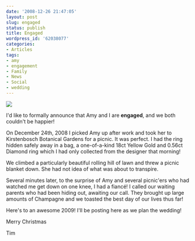 ```yaml
---
date: '2008-12-26 21:47:05'
layout: post
slug: engaged
status: publish
title: Engaged
wordpress_id: '62038077'
categories:
- Articles
tags:
- amy
- engagement
- Family
- News
- Social
- wedding
---
```


![](http://farm4.static.flickr.com/3214/3139131686_150e0671ef.jpg)


I'd like to formally announce that Amy and I are **engaged**, and we both couldn't be happier!

On December 24th, 2008 I picked Amy up after work and took her to Kirstenbosch Botanical Gardens for a picnic. It was perfect. I had the ring hidden safely away in a bag, a one-of-a-kind 18ct Yellow Gold and 0.56ct Diamond ring which I had only collected from the designer that morning!

We climbed a particularly beautiful rolling hill of lawn and threw a picnic blanket down. She had not idea of what was about to transpire.

Several minutes later, to the surprise of Amy and several picnic'ers who had watched me get down on one knee, I had a fiancé! I called our waiting parents who had been hiding out, awaiting our call. They brought up large amounts of Champagne and we toasted the best day of our lives thus far!

Here's to an awesome 2009! I'll be posting here as we plan the wedding!

Merry Christmas

Tim
